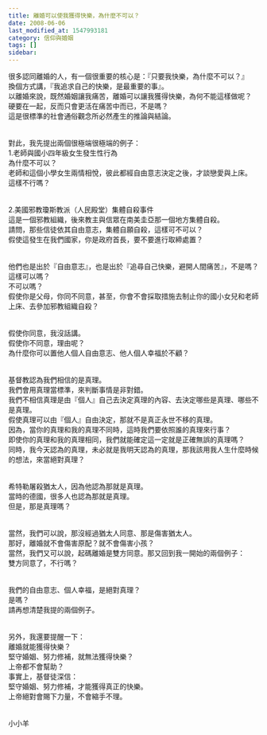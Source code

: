 ```yaml
---
title: 離婚可以使我獲得快樂，為什麼不可以？
date: 2008-06-06
last_modified_at: 1547993181
category: 信仰與婚姻
tags: []
sidebar: 
---
```


<p>很多認同離婚的人，有一個很重要的核心是：『只要我快樂，為什麼不可以？』<br/>換個方式講，『我追求自己的快樂，是最重要的事』。<br/><!--more-->以離婚來說，既然婚姻讓我痛苦，離婚可以讓我獲得快樂，為何不能這樣做呢？<br/>硬要在一起，反而只會更活在痛苦中而已，不是嗎？<br/>這是很標準的社會通俗觀念所必然產生的推論與結論。<br/><br/><br/>對此，我先提出兩個很極端很極端的例子：<br/>1.老師與國小四年級女生發生性行為<br/>為什麼不可以？<br/>老師和這個小學女生兩情相悅，彼此都經自由意志決定之後，才談戀愛與上床。<br/>這樣不行嗎？<br/><br/><br/>2.美國邪教瓊斯教派（人民殿堂）集體自殺事件<br/>這是一個邪教組織，後來教主與信眾在南美圭亞那一個地方集體自殺。<br/>請問，那些信徒依其自由意志，集體自願自殺，這樣可不可以？<br/>假使這發生在我們國家，你是政府首長，要不要進行取締處置？<br/><br/><br/>他們也是出於『自由意志』，也是出於『追尋自己快樂，避開人間痛苦』，不是嗎？<br/>這樣可以嗎？<br/>不可以嗎？<br/>假使你是父母，你同不同意，甚至，你會不會採取措施去制止你的國小女兒和老師上床、去參加邪教組織自殺？<br/><br/><br/>假使你同意，我沒話講。<br/>假使你不同意，理由呢？<br/>為什麼你可以置他人個人自由意志、他人個人幸福於不顧？<br/><br/><br/>基督教認為我們相信的是真理。<br/>我們會用真理當標準，來判斷事情是非對錯。<br/>我們不相信真理是由『個人』自己去決定真理的內容、去決定哪些是真理、哪些不是真理。<br/>假使真理可以由『個人』自由決定，那就不是真正永世不移的真理。<br/>因為，當你的真理和我的真理不同時，這時我們要依照誰的真理來行事？<br/>即使你的真理和我的真理相同，我們就能確定這一定就是正確無誤的真理嗎？<br/>同時，我今天認為的真理，未必就是我明天認為的真理，那我該用我人生什麼時候的想法，來當絕對真理？<br/><br/><br/>希特勒屠殺猶太人，因為他認為那就是真理。<br/>當時的德國，很多人也認為那就是真理。<br/>但是，那是真理嗎？<br/><br/><br/>當然，我們可以說，那沒經過猶太人同意、那是傷害猶太人。<br/>那好，離婚就不會傷害原配？就不會傷害小孩？<br/>當然，我們又可以說，起碼離婚是雙方同意。那又回到我一開始的兩個例子：<br/>雙方同意了，不行嗎？<br/><br/><br/>我們的自由意志、個人幸福，是絕對真理？<br/>是嗎？<br/>請再想清楚我提的兩個例子。<br/><br/><br/>另外，我還要提醒一下：<br/>離婚就能獲得快樂？<br/>堅守婚姻、努力修補，就無法獲得快樂？<br/>上帝都不會幫助？<br/>事實上，基督徒深信：<br/>堅守婚姻、努力修補，才能獲得真正的快樂。<br/>上帝絕對會賜下力量，不會縮手不理。<br/><br/><br/>小小羊</p>